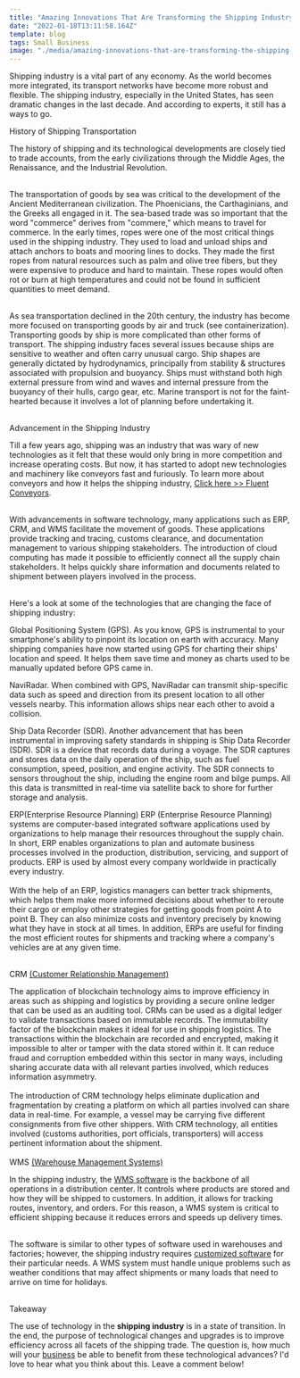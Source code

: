 ```yaml
---
title: "Amazing Innovations That Are Transforming the Shipping Industry"
date: "2022-01-18T13:11:58.164Z"
template: blog
tags: Small Business
image: "./media/amazing-innovations-that-are-transforming-the-shipping-industry.png"
---
```


Shipping industry is a vital part of any economy. As the world becomes more integrated, its transport networks have become more robust and flexible. The shipping industry, especially in the United States, has seen dramatic changes in the last decade. And according to experts, it still has a ways to go.

<title-3>History of Shipping Transportation</title-3>

The history of shipping and its technological developments are closely tied to trade accounts, from the early civilizations through the Middle Ages, the Renaissance, and the Industrial Revolution.
<br></br>

The transportation of goods by sea was critical to the development of the Ancient Mediterranean civilization. The Phoenicians, the Carthaginians, and the Greeks all engaged in it. The sea-based trade was so important that the word "commerce" derives from "commere," which means to travel for commerce. In the early times, ropes were one of the most critical things used in the shipping industry. They used to load and unload ships and attach anchors to boats and mooring lines to docks. They made the first ropes from natural resources such as palm and olive tree fibers, but they were expensive to produce and hard to maintain. These ropes would often rot or burn at high temperatures and could not be found in sufficient quantities to meet demand. 
<br></br>

As sea transportation declined in the 20th century, the industry has become more focused on transporting goods by air and truck (see containerization). Transporting goods by ship is more complicated than other forms of transport. The shipping industry faces several issues because ships are sensitive to weather and often carry unusual cargo. Ship shapes are generally dictated by hydrodynamics, principally from stability & structures associated with propulsion and buoyancy. Ships must withstand both high external pressure from wind and waves and internal pressure from the buoyancy of their hulls, cargo gear, etc. Marine transport is not for the faint-hearted because it involves a lot of planning before undertaking it.
<br></br>

<title-3>Advancement in the Shipping Industry</title-3>

Till a few years ago, shipping was an industry that was wary of new technologies as it felt that these would only bring in more competition and increase operating costs. But now, it has started to adopt new technologies and machinery like conveyors fast and furiously. To learn more about conveyors and how it helps the shipping industry, <a target="_blank" href="https://fluentconveyors.com/">Click here >> Fluent Conveyors</a>.
<br></br>

With <a target="_blank" target="https://www.cobuildlab.com/blog/types-of-software-as-a-service/">advancements in software technology</a>, many applications such as ERP, CRM, and WMS facilitate the movement of goods. These applications provide tracking and tracing, customs clearance, and documentation management to various shipping stakeholders. The introduction of cloud computing has made it possible to efficiently connect all the supply chain stakeholders. It helps quickly share information and documents related to shipment between players involved in the process.
<br></br>

<title-2>Here's a look at some of the technologies that are changing the face of shipping industry:</title-2>

<title-4>Global Positioning System (GPS).</title-4>
As you know, GPS is instrumental to your smartphone's ability to pinpoint its location on earth with accuracy. Many shipping companies have now started using GPS for charting their ships' location and speed. It helps them save time and money as charts used to be manually updated before GPS came in.

<title-4>NaviRadar. </title-4>
When combined with GPS, NaviRadar can transmit ship-specific data such as speed and direction from its present location to all other vessels nearby. This information allows ships near each other to avoid a collision.

<title-4>Ship Data Recorder (SDR).</title-4>
Another advancement that has been instrumental in improving safety standards in shipping is Ship Data Recorder (SDR). SDR is a device that records data during a voyage. The SDR captures and stores data on the daily operation of the ship, such as fuel consumption, speed, position, and engine activity. The SDR connects to sensors throughout the ship, including the engine room and bilge pumps. All this data is transmitted in real-time via satellite back to shore for further storage and analysis.

<title-4>ERP(Enterprise Resource Planning)</title-4>
ERP (Enterprise Resource Planning) systems are computer-based integrated software applications used by organizations to help manage their resources throughout the supply chain. In short, ERP enables organizations to plan and automate business processes involved in the production, distribution, servicing, and support of products. ERP is used by almost every company worldwide in practically every industry.
<br></br>
With the help of an ERP, logistics managers can better track shipments, which helps them make more informed decisions about whether to reroute their cargo or employ other strategies for getting goods from point A to point B. They can also minimize costs and inventory precisely by knowing what they have in stock at all times. In addition, ERPs are useful for finding the most efficient routes for shipments and tracking where a company's vehicles are at any given time.
<br></br>

<title-3>CRM <a target="_blank" href="https://www.cobuildlab.com/services/custom-customer-management-system">(Customer Relationship Management)</a></title-3>

The application of blockchain technology aims to improve efficiency in areas such as shipping and logistics by providing a secure online ledger that can be used as an auditing tool. CRMs can be used as a digital ledger to validate transactions based on immutable records. The immutability factor of the blockchain makes it ideal for use in shipping logistics. The transactions within the blockchain are recorded and encrypted, making it impossible to alter or tamper with the data stored within it. It can reduce fraud and corruption embedded within this sector in many ways, including sharing accurate data with all relevant parties involved, which reduces information asymmetry.
<br></br>
The introduction of CRM technology helps eliminate duplication and fragmentation by creating a platform on which all parties involved can share data in real-time. For example, a vessel may be carrying five different consignments from five other shippers. With CRM technology, all entities involved (customs authorities, port officials, transporters) will access pertinent information about the shipment.
<br></br>
<title-3>WMS <a target="_blank" href="https://www.cobuildlab.com/services/custom-warehouse-management-system">(Warehouse Management Systems)</a></title-3>

In the shipping industry, the <a target="_blank" href="https://www.cobuildlab.com/blog/Warehouse-and-Inventory-Management/">WMS software</a> is the backbone of all operations in a distribution center. It controls where products are stored and how they will be shipped to customers. In addition, it allows for tracking routes, inventory, and orders. For this reason, a WMS system is critical to efficient shipping because it reduces errors and speeds up delivery times.
<br></br>

The software is similar to other types of software used in warehouses and factories; however, the shipping industry requires <a target="_blank" href="https://www.cobuildlab.com/services/">customized software</a> for their particular needs. A WMS system must handle unique problems such as weather conditions that may affect shipments or many loads that need to arrive on time for holidays.
<br></br>

<title-3>Takeaway</title-3>

The use of technology in the **shipping industry** is in a state of transition. In the end, the purpose of technological changes and upgrades is to improve efficiency across all facets of the shipping trade. The question is, how much will your <a target="_blank" href="http://cllax.com">business</a> be able to benefit from these technological advances? I'd love to hear what you think about this. Leave a comment below!